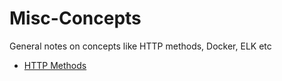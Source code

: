 # Misc-Concepts
General notes on concepts like HTTP methods, Docker, ELK etc


- [HTTP Methods](https://www.restapitutorial.com/lessons/httpmethods.html)
